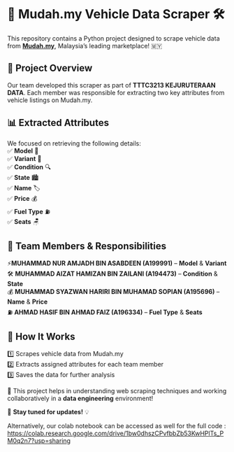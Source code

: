 # 🚗 Mudah.my Vehicle Data Scraper 🛠️  

This repository contains a Python project designed to scrape vehicle data from **[Mudah.my](https://www.mudah.my/)**, Malaysia’s leading marketplace! 🇲🇾  

## 📌 Project Overview  
Our team developed this scraper as part of **TTTC3213 KEJURUTERAAN DATA**. Each member was responsible for extracting two key attributes from vehicle listings on Mudah.my.  

## 📊 Extracted Attributes  
We focused on retrieving the following details:  
✅ **Model** 🚙  
✅ **Variant** 🎨  
✅ **Condition** 🔍  
✅ **State** 🏙️  
✅ **Name** 🏷️  
✅ **Price** 💰  
✅ **Fuel Type** ⛽  
✅ **Seats** 🪑  

## 👥 Team Members & Responsibilities  
⚡**MUHAMMAD NUR AMJADH BIN ASABDEEN (A199991)** – **Model** & **Variant**  
🛠️ **MUHAMMAD AIZAT HAMIZAN BIN ZAILANI (A194473)** – **Condition** & **State**  
💰 **MUHAMMAD SYAZWAN HARIRI BIN MUHAMAD SOPIAN (A195696)** – **Name** & **Price**  
⛽ **AHMAD HASIF BIN AHMAD FAIZ (A196334)** – **Fuel Type** & **Seats**  

## 🚀 How It Works  
1️⃣ Scrapes vehicle data from Mudah.my  
2️⃣ Extracts assigned attributes for each team member  
3️⃣ Saves the data for further analysis  

🎯 This project helps in understanding web scraping techniques and working collaboratively in a **data engineering** environment!  

📌 **Stay tuned for updates!** 💡  

Alternatively, our colab notebook can be accessed as well for the full code :
https://colab.research.google.com/drive/1bw0dhszCPvfbbZb53KwHPlTs_PM0q2n7?usp=sharing
